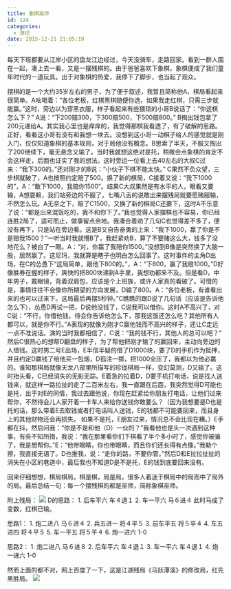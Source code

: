```yaml
---
title: 象棋巫师
id: 124
categories:
  - 游记
date: 2015-12-21 21:05:19
---
```


每天下班都要从江岸小区的盘龙江边经过，今天没骑车，走路回家。看到一群人围在一起，凑上去一看，又是一摆残棋的。由于爸爸喜欢下象棋，象棋便成了我们童年时代的一道玩具。出于对象棋的热爱，我停下了脚步，也当起了观众。
<!--more-->摆棋的是一个大约35岁左右的男子，为了便于叙述，我暂且简称他A，棋局看起来很简单。A吆喝着：“各位老板，红棋黑棋随便你选，如果我走红棋，只需三步就能赢。”这时，旁边以为穿黑衣服，样子看起来有些猥琐的小哥B说话了：“你这棋怎么下？” A说：“下200赔300，下300赔500，下500赔800。” B掏出钱包拿了200元递给A。其实我心里也是痒痒的，我觉得那棋我看透了，有了破解的思路。正好，看看这小哥有没有和我想一块去。没想到这小哥一动棋子给人的感觉就是刚入门，仅仅知道象棋的基本规则，对于局他没有概念。B思索了半天，不服又掏出了200继续下，毫无悬念又输了。当时我就想这绝对是托，稍微会点象棋的肯定不会这样走，后面也证实了我的想法。这时旁边一位看上去40左右的大叔C过来：“我下300的。”还对刚才的B说：“小伙子下棋不能太快。” C果然不负众望，三步棋就破了，A也按照约定赔了500。换了新的棋局，C接着又说：“我下1000的”，A：“敢下1000，我赔你1500”。结果C大叔果然是有水平的人，眼看又要输，A想耍赖，我们站旁边的不服了，七嘴八舌的说敢出来摆残局就要愿赌服输，不然怎么玩。A无奈之下，赔了C1500，又换了新的棋局C还要下，这时A不乐意了说：“都是出来混饭吃的，我不和你下了。”我也觉得人家摆棋也不容易，你已经连胜2局了，适可而止，做事留点余地。我凑合着劝了几句C也觉得差不多了，便没有再下，只是站在旁边看。这是B又自告奋勇的上来：“我下1000，赢了你是不是赔我1500？”一听当时我就懵B了，我赶紧劝B，算了不要赌这么大，钱多了没地花么？被白了一眼。A：“对，你赢了我陪你1500。”没想到B像是突然换了大脑一般，居然赢了。这尼玛，我就算是瞎子也明白怎么回事了。这时事件的主角D出场，在C的怂恿下“这局简单，跟他下800的。”，A：“下800，赢了我赔1000。”D好像胜券在握的样子，爽快的把800块递到A手里，我想劝都来不及。但是看D，中年男子，戴眼镜，背着双肩包，应该是个上班族，或许人家真的看破了。可惜的是，事情往往不会像你所期望的方向发展，D输了800。A：“各位老板，有谁看出来的也可以过来下。这局最后再摆5秒钟。”C瞧瞧的跟D说了几句话（应该是告诉他怎么下），怂恿D再试一把，D说他没钱了，C说我可以借你。这时A不高兴了，对C说：“不行，你借他钱，待会你告诉他怎么下，那我这饭还怎么吃？其他所有人都可以，就是你不行。”A表现的就像为刚才C赢他钱而不高兴的样子，还让C走远一点不准说话。演的当时我都相信了，C说：“我的钱不行，其他人的总可以吧？” 然后C很热心的想帮D翻盘的样子，为了帮他把刚才输了的赢回来，主动向旁边的人借钱。这时男二号E出场，E半信半疑的借了D1000块，要了D的手机作为抵押，并且约定D赢钱了给他买一包烟，D孤注一掷，把1000全压了，我都以为他必赢的。谁知那棋局就像天龙八部里所描写的珍珑棋局一样，变幻莫测，D又输了。这时抬头看，C已经消失的无影无踪。E着急的拉着D，D要手机打电话，说是找人送钱来，就这样一路拉扯的走了二百米左右，我一直跟在后面，我突然觉得D可能也是托，出于对E的同情，我过去跟他说，你现在赶紧给你朋友打电话，让他们过来帮你，不然待会儿人家开着一卡车人来给你送钱你敢要么？（因为我想要是D也是托的话，那么带着E去取钱或者打电话叫人送钱，E的钱都不可能要回来，而且身上的其他财物还会再损失。 如果不是托，E朋友过来，情况总不会比现在糟。）E手都在抖，然后问我：“你是不是和他（D）一伙的？”我看他也是头一次遇到这种事，有些不知所措，我说：“我在那里看你们下棋看了半个多小时了，感觉你被骗了，我是想帮你。”E：“他带眼睛，你也带眼睛，而且你们还长得有点像。”我勒个擦，我直接无语了。D也推我，说：“走你的路，不要你管。”然后D和E拉拉扯扯的消失在小区的巷道中，最后我也不知道D是不是托，E的钱到底要回来没有。
回来仔细想想，棋局棋局，棋是棋，局是局，很多人着迷于棋局中的局而中了局外的局。最后总结一句：每一个摆残棋的都是巫师，简称象棋巫师。

附上残局：
![](http://assets.xwtaixin.com/残棋2.png)
D的思路：
1\. 后车平六 车４退１
2\. 车一平六 马６进４
此时马成了变数，红棋已输。

思路1：
1\. 炮二进八 马６进４
2\. 兵五进一 将４平５
3\. 前车平五 将５平４
4\. 车五进四 将４平５
5\. 车一平五 将５平４
6\. 炮一进六 1-0

思路2：
1\. 炮二进八 马６进８
2\. 后车平六 车４退１
3\. 车一平六 车４退１
4\. 炮一进六 1-0

然而上面的都不对，网上百度了一下，这是江湖残局《马跃潭溪》的修改局，红先黑胜局。
![](http://e.hiphotos.baidu.com/zhidao/pic/item/f7246b600c3387449fcccceb510fd9f9d72aa018.jpg)
